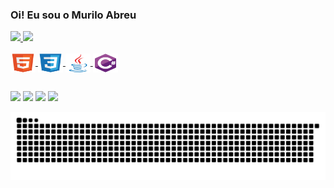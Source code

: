 ### Oi! Eu sou o Murilo Abreu

<div>
  <a href="https://github.com/muriloabreu">
  <img height="180em" src="https://github-readme-stats.vercel.app/api? username=muriloabreu&show_icons=true&theme=dark&include_all_commits=true&count_private=true"/>
  <img height="180em" src="https://github-readme-stats.vercel.app/api/top-langs/?username=muriloabreu&layout=compact&langs_count=7&theme=dark"/>
</div>
  
  <div style="display: inline_block"><br>
  <img align="center" alt="Murilo-HTML" height="30" width="40" src="https://raw.githubusercontent.com/devicons/devicon/master/icons/html5/html5-original.svg">
  <img align="center" alt="Murilo-CSS" height="30" width="40" src="https://raw.githubusercontent.com/devicons/devicon/master/icons/css3/css3-original.svg">
  <img align="center" alt="Murilo-Java" height="30" width="40" src="https://github.com/devicons/devicon/blob/master/icons/java/java-original.svg">
  <img align="center" alt="Murilo-Csharp" height="30" width="40" src="https://raw.githubusercontent.com/devicons/devicon/master/icons/csharp/csharp-original.svg">
  
</div>
  
  ##
  
  <div>
    <a href="https://instagram.com/muriloabreu2" target="_blank"><img src="https://img.shields.io/badge/-Instagram-%23E4405F?style=for-the-badge&logo=instagram&logoColor=white" target="_blank"></a> 
  <a href="http://linkedin.com/in/murilo-abreu-07544973" ><img src="https://img.shields.io/badge/LinkedIn-0077B5?style=for-the-badge&logo=linkedin&logoColor=white"></a>  
  <a href = "mailto:contatoabreu.murilo@gmail.com"><img src="https://img.shields.io/badge/-Gmail-%23333?style=for-the-badge&logo=gmail&logoColor=white" target="_blank"></a>  
   <a href="mailto:contatomurilo.lilo@hotmail.com"><img src="https://img.shields.io/badge/Microsoft_Outlook-0078D4?style=for-the-badge&logo=microsoft-outlook&logoColor=white"</a> 
  
  ![Snake animation](https://github.com/muriloabreu/muriloabreu/blob/output/github-contribution-grid-snake.svg)   
  </div>


